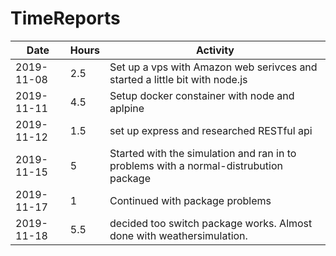 # TimeReports
| Date  |      Hours    | Activity                                       |
| ----------- | ------- |------------------------------------------------
| 2019-11-08  | 2.5     | Set up a vps with Amazon web serivces and started a little bit with node.js|
|2019-11-11   | 4.5| Setup docker constainer with node and aplpine|
|2019-11-12| 1.5 | set up express and researched RESTful api|
|2019-11-15|5| Started with the simulation and ran in to problems with a normal-distrubution package|
2019-11-17|1| Continued with package problems|
2019-11-18| 5.5| decided too switch package works.  Almost done with weathersimulation.